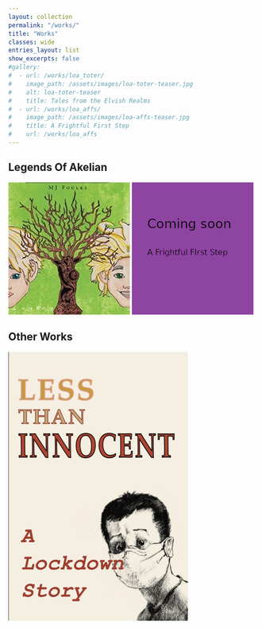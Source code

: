```yaml
---
layout: collection
permalink: "/works/"
title: "Works"
classes: wide
entries_layout: list
show_excerpts: false
#gallery:
#  - url: /works/loa_toter/
#    image_path: /assets/images/loa-toter-teaser.jpg
#    alt: loa-toter-teaser
#    title: Tales from the Elvish Realms
#  - url: /works/loa_affs/
#    image_path: /assets/images/loa-affs-teaser.jpg
#    title: A Frightful First Step
#    url: /works/loa_affs
---
```


## Legends Of Akelian

[![image](/assets/images/loa-toter-teaser.jpg)](https://www.mjfoulks.com/works/loa_toter)
[![image](/assets/images/coming_soon.png)](https://www.mjfoulks.com/works/loa_affs)

## Other Works

[![image](/assets/images/innocent-cover-sm.png)](https://www.mjfoulks.com/works/less_than_innocent)
